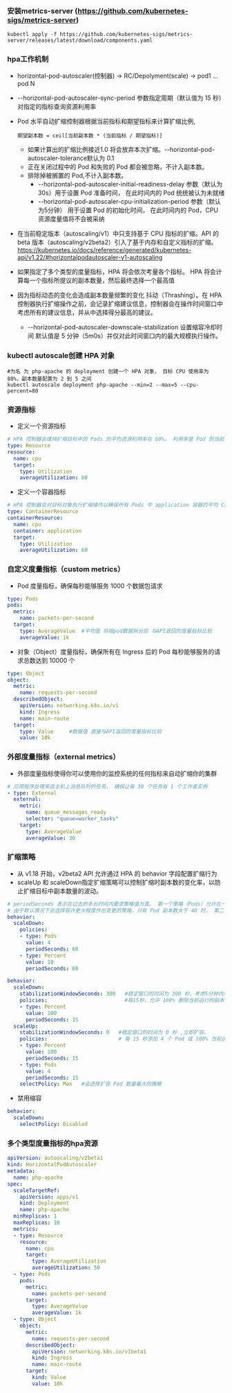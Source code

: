 ### 安装metrics-server (https://github.com/kubernetes-sigs/metrics-server)
```
kubectl apply -f https://github.com/kubernetes-sigs/metrics-server/releases/latest/download/components.yaml
```

### hpa工作机制
* horizontal-pod-autoscaler(控制器) -> RC/Depolyment(scale) -> pod1 ... pod N
* --horizontal-pod-autoscaler-sync-period 参数指定周期（默认值为 15 秒）对指定的指标查询资源利用率

* Pod 水平自动扩缩控制器根据当前指标和期望指标来计算扩缩比例,
  ```
  期望副本数 = ceil[当前副本数 * (当前指标 / 期望指标)] 
  ```
  * 如果计算出的扩缩比例接近1.0 将会放弃本次扩缩。--horizontal-pod-autoscaler-tolerance默认为 0.1
  * 正在关闭过程中的 Pod 和失败的 Pod 都会被忽略，不计入副本数。
  * 排除掉被搁置的 Pod,不计入副本数。
    * --horizontal-pod-autoscaler-initial-readiness-delay 参数（默认为 30s）用于设置 Pod 准备时间， 在此时间内的 Pod 统统被认为未就绪
    * --horizontal-pod-autoscaler-cpu-initialization-period 参数（默认为5分钟） 用于设置 Pod 的初始化时间， 在此时间内的 Pod，CPU 资源度量值将不会被采纳

* 在当前稳定版本（autoscaling/v1）中只支持基于 CPU 指标的扩缩。API 的 beta 版本（autoscaling/v2beta2）引入了基于内存和自定义指标的扩缩。
  https://kubernetes.io/docs/reference/generated/kubernetes-api/v1.22/#horizontalpodautoscaler-v1-autoscaling

* 如果指定了多个类型的度量指标，HPA 将会依次考量各个指标。 HPA 将会计算每一个指标所提议的副本数量，然后最终选择一个最高值

* 因为指标动态的变化会造成副本数量频繁的变化 抖动（Thrashing）。在 HPA 控制器执行扩缩操作之前，会记录扩缩建议信息，控制器会在操作时间窗口中考虑所有的建议信息，并从中选择得分最高的建议。
  * --horizontal-pod-autoscaler-downscale-stabilization 设置缩容冷却时间 默认值是 5 分钟（5m0s）并仅对此时间窗口内的最大规模执行操作。


### kubectl autoscale创建 HPA 对象
```
#为名 为 php-apache 的 deployment 创建一个 HPA 对象， 目标 CPU 使用率为 80%，副本数量配置为 2 到 5 之间
kubectl autoscale deployment php-apache --min=2 --max=5 --cpu-percent=80 
```

### 资源指标
* 定义一个资源指标
```yml
# HPA 控制器会维持扩缩目标中的 Pods 的平均资源利用率在 60%。 利用率是 Pod 的当前资源用量与其请求值之间的比值
type: Resource
resource:
  name: cpu
  target:
    type: Utilization
    averageUtilization: 60
```
* 定义一个容器指标
```yml
# HPA 控制器会对目标对象执行扩缩操作以确保所有 Pods 中 application 容器的平均 CPU 用量为 60%
type: ContainerResource
containerResource:
  name: cpu
  container: application
  target:
    type: Utilization
    averageUtilization: 60
```

### 自定义度量指标（custom metrics）
* Pod 度量指标，确保每秒能够服务 1000 个数据包请求
```yml
type: Pods
pods:
  metric:
    name: packets-per-second
  target:
    type: AverageValue  #平均值 将按pod数据拆分后 与API返回的度量指标比较
    averageValue: 1k
```
* 对象（Object）度量指标，确保所有在 Ingress 后的 Pod 每秒能够服务的请求总数达到 10000 个
```yml
type: Object
object:
  metric:
    name: requests-per-second
  describedObject:
    apiVersion: networking.k8s.io/v1
    kind: Ingress
    name: main-route
  target:
    type: Value     #数据值 直接与API返回的度量指标比较
    value: 10k
```

### 外部度量指标（external metrics）
* 外部度量指标使得你可以使用你的监控系统的任何指标来自动扩缩你的集群
```yml
# 应用程序处理来自主机上消息队列的任务， 确保让每 30 个任务有 1 个工作者实例
- type: External
  external:
    metric:
      name: queue_messages_ready
      selector: "queue=worker_tasks"
    target:
      type: AverageValue
      averageValue: 30
```

### 扩缩策略
* 从 v1.18 开始，v2beta2 API 允许通过 HPA 的 behavior 字段配置扩缩行为
* scaleUp 和 scaleDown指定扩缩策略可以控制扩缩时副本数的变化率，以防止扩缩目标中副本数量的波动。
```yml
# periodSeconds 表示在过去的多长时间内要求策略值为真。 第一个策略（Pods）允许在一分钟内最多缩容 4 个副本。第二个策略（Percent） 允许在一分钟内最多缩容当前副本个数的百分之十。
# 由于默认情况下会选择容许更大程度作出变更的策略，只有 Pod 副本数大于 40 时， 第二个策略才会被采用, 在 autoscaler 控制器的每个循环中，将根据当前副本的数量重新计算要更改的 Pod 数量
behavior:
  scaleDown:
    policies:
    - type: Pods
      value: 4
      periodSeconds: 60
    - type: Percent
      value: 10
      periodSeconds: 60
```
```yml
behavior:
  scaleDown:
    stabilizationWindowSeconds: 300   #稳定窗口的时间为 300 秒，考虑5分钟内所有期望状态 并使用指定时间间隔内的最大值
    policies:                         #每15秒，允许 100% 删除当前运行的副本
    - type: Percent                  
      value: 100                     
      periodSeconds: 15
  scaleUp:             
    stabilizationWindowSeconds: 0   #稳定窗口的时间为 0 秒 ,立即扩容。
    policies:                       # 每 15 秒添加 4 个 Pod 或 100% 当前运行的副本数，直到 HPA 达到稳定状态
    - type: Percent
      value: 100
      periodSeconds: 15
    - type: Pods
      value: 4
      periodSeconds: 15
    selectPolicy: Max   #会选择扩容 Pod 数量最大的策略
```
* 禁用缩容
```yml
behavior:
  scaleDown:
    selectPolicy: Disabled
```

### 多个类型度量指标的hpa资源
```yml
apiVersion: autoscaling/v2beta1
kind: HorizontalPodAutoscaler
metadata:
  name: php-apache
spec:
  scaleTargetRef:
    apiVersion: apps/v1
    kind: Deployment
    name: php-apache
  minReplicas: 1
  maxReplicas: 10
  metrics:
  - type: Resource
    resource:
      name: cpu
      target:
        type: AverageUtilization
        averageUtilization: 50
  - type: Pods
    pods:
      metric:
        name: packets-per-second
      target:
        type: AverageValue
        averageValue: 1k
  - type: Object
    object:
      metric:
        name: requests-per-second
      describedObject:
        apiVersion: networking.k8s.io/v1beta1
        kind: Ingress
        name: main-route
      target:
        kind: Value
        value: 10k
```